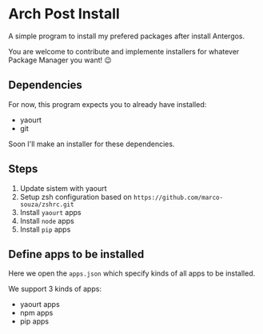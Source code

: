 # Arch Post Install

A simple program to install my prefered packages after install Antergos.

You are welcome to contribute and implemente installers for whatever Package Manager you want! 😉

## Dependencies

For now, this program expects you to already have installed:

- yaourt
- git

Soon I'll make an installer for these dependencies.

## Steps

1. Update sistem with yaourt
2. Setup zsh configuration based on `https://github.com/marco-souza/zshrc.git`
3. Install `yaourt` apps
4. Install `node` apps
5. Install `pip` apps

## Define apps to be installed

Here we open the `apps.json` which specify kinds of all apps to be installed.

We support 3 kinds of apps:

- yaourt apps
- npm apps
- pip apps
